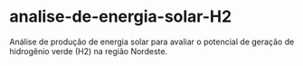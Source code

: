 # analise-de-energia-solar-H2
Análise de produção de energia solar para avaliar o potencial de geração de hidrogênio verde (H2) na região Nordeste.
